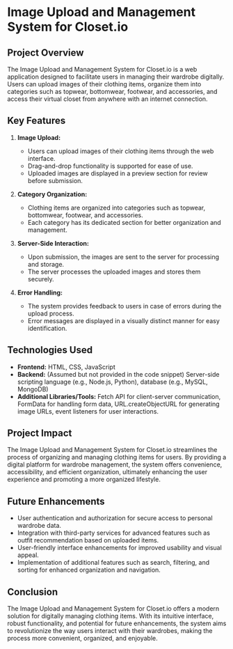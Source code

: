 # Image Upload and Management System for Closet.io

## Project Overview
The Image Upload and Management System for Closet.io is a web application designed to facilitate users in managing their wardrobe digitally. Users can upload images of their clothing items, organize them into categories such as topwear, bottomwear, footwear, and accessories, and access their virtual closet from anywhere with an internet connection.

## Key Features

1. **Image Upload:**
   - Users can upload images of their clothing items through the web interface.
   - Drag-and-drop functionality is supported for ease of use.
   - Uploaded images are displayed in a preview section for review before submission.

2. **Category Organization:**
   - Clothing items are organized into categories such as topwear, bottomwear, footwear, and accessories.
   - Each category has its dedicated section for better organization and management.

3. **Server-Side Interaction:**
   - Upon submission, the images are sent to the server for processing and storage.
   - The server processes the uploaded images and stores them securely.

4. **Error Handling:**
   - The system provides feedback to users in case of errors during the upload process.
   - Error messages are displayed in a visually distinct manner for easy identification.

## Technologies Used
- **Frontend:** HTML, CSS, JavaScript
- **Backend:** (Assumed but not provided in the code snippet) Server-side scripting language (e.g., Node.js, Python), database (e.g., MySQL, MongoDB)
- **Additional Libraries/Tools:** Fetch API for client-server communication, FormData for handling form data, URL.createObjectURL for generating image URLs, event listeners for user interactions.

## Project Impact
The Image Upload and Management System for Closet.io streamlines the process of organizing and managing clothing items for users. By providing a digital platform for wardrobe management, the system offers convenience, accessibility, and efficient organization, ultimately enhancing the user experience and promoting a more organized lifestyle.

## Future Enhancements
- User authentication and authorization for secure access to personal wardrobe data.
- Integration with third-party services for advanced features such as outfit recommendation based on uploaded items.
- User-friendly interface enhancements for improved usability and visual appeal.
- Implementation of additional features such as search, filtering, and sorting for enhanced organization and navigation.

## Conclusion
The Image Upload and Management System for Closet.io offers a modern solution for digitally managing clothing items. With its intuitive interface, robust functionality, and potential for future enhancements, the system aims to revolutionize the way users interact with their wardrobes, making the process more convenient, organized, and enjoyable.
